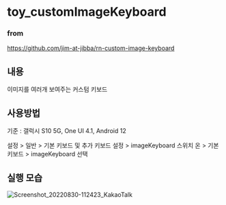 # toy_customImageKeyboard
### from
https://github.com/jim-at-jibba/rn-custom-image-keyboard

## 내용
이미지를 여러개 보여주는 커스텀 키보드

## 사용방법
기준 : 갤럭시 S10 5G, One UI 4.1, Android 12

설정 > 일반 > 기본 키보드 및 추가 키보드 설정 > imageKeyboard 스위치 온 > 기본 키보드 > imageKeyboard 선택

## 실행 모습
![Screenshot_20220830-112423_KakaoTalk](https://user-images.githubusercontent.com/60867063/187346279-1a21e412-6c62-4d36-b71c-d80a530896b3.jpg)
